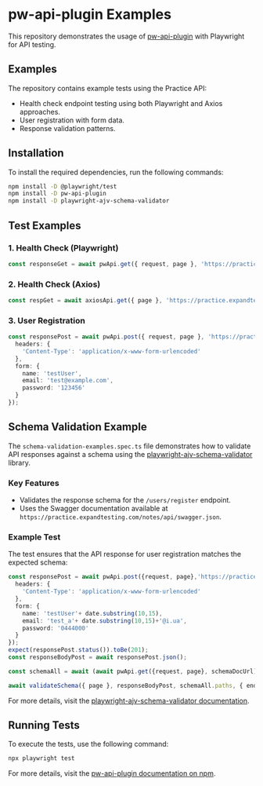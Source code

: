 # pw-api-plugin Examples

This repository demonstrates the usage of [pw-api-plugin](https://www.npmjs.com/package/pw-api-plugin#installation) with Playwright for API testing.

## Examples

The repository contains example tests using the Practice API:

- Health check endpoint testing using both Playwright and Axios approaches.
- User registration with form data.
- Response validation patterns.

## Installation

To install the required dependencies, run the following commands:

```bash
npm install -D @playwright/test
npm install -D pw-api-plugin
npm install -D playwright-ajv-schema-validator
```

## Test Examples

### 1. Health Check (Playwright)
```typescript
const responseGet = await pwApi.get({ request, page }, 'https://practice.expandtesting.com/notes/api/health-check');
```

### 2. Health Check (Axios)
```typescript
const respGet = await axiosApi.get({ page }, 'https://practice.expandtesting.com/notes/api/health-check');
```

### 3. User Registration
```typescript
const responsePost = await pwApi.post({ request, page }, 'https://practice.expandtesting.com/notes/api/users/register', {
  headers: {
    'Content-Type': 'application/x-www-form-urlencoded'
  },
  form: {
    name: 'testUser',
    email: 'test@example.com',
    password: '123456'
  }
});
```

## Schema Validation Example

The `schema-validation-examples.spec.ts` file demonstrates how to validate API responses against a schema using the [playwright-ajv-schema-validator](https://github.com/sclavijosuero/playwright-ajv-schema-validator/tree/main) library.

### Key Features
- Validates the response schema for the `/users/register` endpoint.
- Uses the Swagger documentation available at `https://practice.expandtesting.com/notes/api/swagger.json`.

### Example Test
The test ensures that the API response for user registration matches the expected schema:

```typescript
const responsePost = await pwApi.post({request, page},'https://practice.expandtesting.com/notes/api/users/register', {
  headers: {
    'Content-Type': 'application/x-www-form-urlencoded'
  },
  form: {
    name: 'testUser'+ date.substring(10,15),
    email: 'test_a'+ date.substring(10,15)+'@i.ua',
    password: '0444000'
  }
});
expect(responsePost.status()).toBe(201);
const responseBodyPost = await responsePost.json();

const schemaAll = await (await pwApi.get({request, page}, schemaDocUrl)).json();

await validateSchema({ page }, responseBodyPost, schemaAll.paths, { endpoint: '/users/register', method: 'post', status: 201 });
```

For more details, visit the [playwright-ajv-schema-validator documentation](https://github.com/sclavijosuero/playwright-ajv-schema-validator/tree/main).

## Running Tests

To execute the tests, use the following command:

```bash
npx playwright test
```

For more details, visit the [pw-api-plugin documentation on npm](https://www.npmjs.com/package/pw-api-plugin#installation).